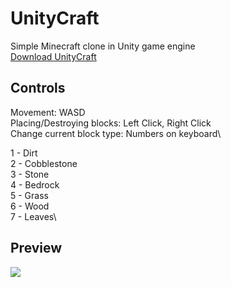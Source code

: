 # UnityCraft
Simple Minecraft clone in Unity game engine\
[Download UnityCraft](https://github.com/adam077x/UnityCraft/releases/)

## Controls
Movement: WASD\
Placing/Destroying blocks: Left Click, Right Click\
Change current block type: Numbers on keyboard\

1 - Dirt\
2 - Cobblestone\
3 - Stone\
4 - Bedrock\
5 - Grass\
6 - Wood\
7 - Leaves\

## Preview
![](unitycraft.gif)
